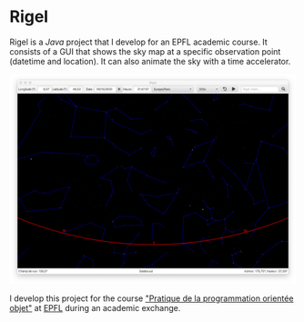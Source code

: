 # Rigel

Rigel is a *Java* project that I develop for an EPFL academic course. It consists of a GUI that shows the sky map at a specific observation point (datetime and location). It can also animate the sky with a time accelerator.

![Rigel GUI](rigel_demo.png)

I develop this project for the course ["Pratique de la programmation orientée objet"](https://cs108.epfl.ch/archive/20/) at [EPFL](https://www.epfl.ch/en/) during an academic exchange.

